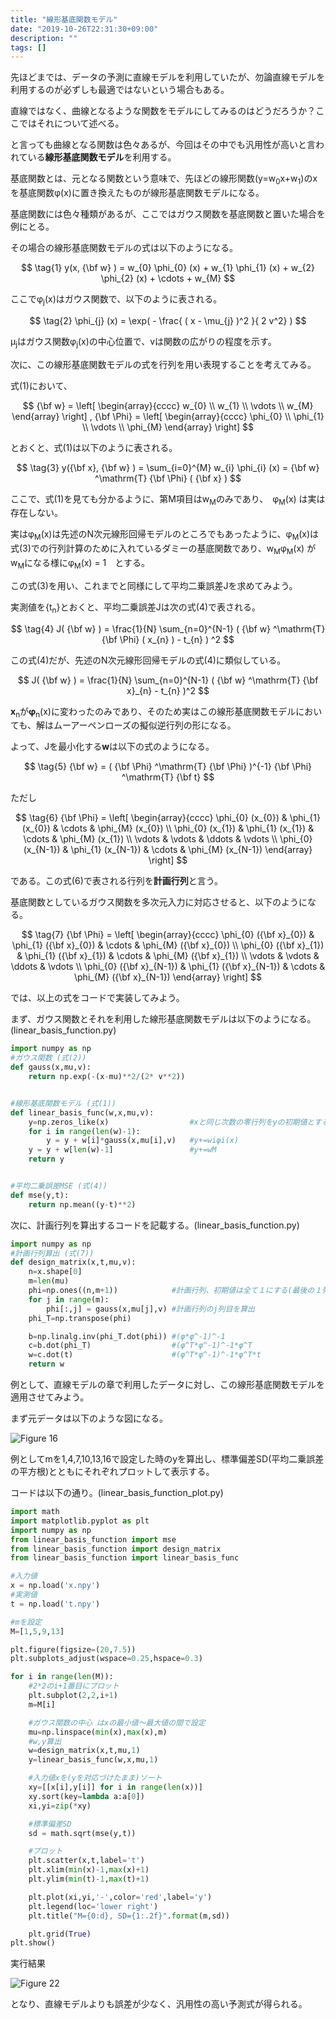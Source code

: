 ```yaml
---
title: "線形基底関数モデル"
date: "2019-10-26T22:31:30+09:00"
description: ""
tags: []
---
```


先ほどまでは、データの予測に直線モデルを利用していたが、勿論直線モデルを利用するのが必ずしも最適ではないという場合もある。

直線ではなく、曲線となるような関数をモデルにしてみるのはどうだろうか？ここではそれについて述べる。

と言っても曲線となる関数は色々あるが、今回はその中でも汎用性が高いと言われている**線形基底関数モデル**を利用する。

基底関数とは、元となる関数という意味で、先ほどの線形関数(y=w<sub>0</sub>x+w<sub>1</sub>)のxを基底関数φ(x)に置き換えたものが線形基底関数モデルになる。

基底関数には色々種類があるが、ここではガウス関数を基底関数と置いた場合を例にとる。

その場合の線形基底関数モデルの式は以下のようになる。

$$
\tag{1}  y(x, {\bf w} ) = w_{0} \phi_{0} (x) + w_{1} \phi_{1} (x) + w_{2} \phi_{2} (x) + \cdots + w_{M}
$$

ここでφ<sub>j</sub>(x)はガウス関数で、以下のように表される。

$$
\tag{2} \phi_{j} (x) = \exp( - \frac{ ( x - \mu_{j} )^2 }{ 2 v^2} )
$$

μ<sub>j</sub>はガウス関数φ<sub>j</sub>(x)の中心位置で、vは関数の広がりの程度を示す。

次に、この線形基底関数モデルの式を行列を用い表現することを考えてみる。

式(1)において、

$$
  {\bf w} = \left[
    \begin{array}{cccc}
      w_{0} \\
      w_{1} \\
      \vdots \\
      w_{M}
    \end{array}
  \right]
  ,
    {\bf \Phi} = \left[
    \begin{array}{cccc}
      \phi_{0} \\
      \phi_{1} \\
      \vdots \\
      \phi_{M}
    \end{array}
  \right]
$$

とおくと、式(1)は以下のように表される。

$$
\tag{3}  y({\bf x}, {\bf w} ) = \sum_{i=0}^{M} w_{i} \phi_{i} (x) = {\bf w} ^\mathrm{T} {\bf \Phi} ( {\bf x} )
$$

ここで、式(1)を見ても分かるように、第M項目はw<sub>M</sub>のみであり、　φ<sub>M</sub>(x) は実は存在しない。

実はφ<sub>M</sub>(x)は先述のN次元線形回帰モデルのところでもあったように、φ<sub>M</sub>(x)は式(3)での行列計算のために入れているダミーの基底関数であり、w<sub>M</sub>φ<sub>M</sub>(x) が w<sub>M</sub>になる様にφ<sub>M</sub>(x) = 1　とする。


この式(3)を用い、これまでと同様にして平均二乗誤差Jを求めてみよう。

実測値を{t<sub>n</sub>}とおくと、平均二乗誤差Jは次の式(4)で表される。

$$
\tag{4}  J( {\bf w} ) = \frac{1}{N} \sum_{n=0}^{N-1} ( {\bf w} ^\mathrm{T} {\bf \Phi} ( x_{n} ) - t_{n} ) ^2
$$

この式(4)だが、先述のN次元線形回帰モデルの式(4)に類似している。

$$
  J( {\bf w} ) = \frac{1}{N} \sum_{n=0}^{N-1} ( {\bf w} ^\mathrm{T} {\bf x}_{n} - t_{n} )^2
$$

<b>x</b><sub>n</sub>が<b>φ</b><sub>n</sub>(x)に変わったのみであり、そのため実はこの線形基底関数モデルにおいても、解はムーアーペンローズの擬似逆行列の形になる。

よって、Jを最小化する<b>w</b>は以下の式のようになる。

$$
\tag{5}   {\bf w} = ( {\bf \Phi} ^\mathrm{T}  {\bf \Phi} )^{-1} {\bf \Phi} ^\mathrm{T} {\bf t}
$$

ただし

$$
\tag{6}   
        {\bf \Phi}
        = 
                \left[
                    \begin{array}{cccc}
                    \phi_{0} (x_{0}) & \phi_{1} (x_{0}) & \cdots & \phi_{M} (x_{0}) \\
                    \phi_{0} (x_{1}) & \phi_{1} (x_{1}) & \cdots & \phi_{M} (x_{1}) \\
                    \vdots & \vdots & \ddots & \vdots \\
                    \phi_{0} (x_{N-1}) & \phi_{1} (x_{N-1}) & \cdots & \phi_{M} (x_{N-1})
                    \end{array}
                \right]
$$

である。この式(6)で表される行列を**計画行列**と言う。

基底関数としているガウス関数を多次元入力に対応させると、以下のようになる。

$$
\tag{7}   
        {\bf \Phi}
        = 
                \left[
                    \begin{array}{cccc}
                    \phi_{0} ({\bf x}_{0}) & \phi_{1} ({\bf x}_{0}) & \cdots & \phi_{M} ({\bf x}_{0}) \\
                    \phi_{0} ({\bf x}_{1}) & \phi_{1} ({\bf x}_{1}) & \cdots & \phi_{M} ({\bf x}_{1}) \\
                    \vdots & \vdots & \ddots & \vdots \\
                    \phi_{0} ({\bf x}_{N-1}) & \phi_{1} ({\bf x}_{N-1}) & \cdots & \phi_{M} ({\bf x}_{N-1})
                    \end{array}
                \right]
$$


では、以上の式をコードで実装してみよう。

まず、ガウス関数とそれを利用した線形基底関数モデルは以下のようになる。(linear_basis_function.py)

```python
import numpy as np
#ガウス関数 (式(2))
def gauss(x,mu,v):
    return np.exp(-(x-mu)**2/(2* v**2))


#線形基底関数モデル (式(1))
def linear_basis_func(w,x,mu,v):
    y=np.zeros_like(x)                  #xと同じ次数の零行列をyの初期値とする
    for i in range(len(w)-1):
        y = y + w[i]*gauss(x,mu[i],v)   #y+=wiφi(x)
    y = y + w[len(w)-1]                 #y+=wM
    return y


#平均二乗誤差MSE (式(4))
def mse(y,t):
    return np.mean((y-t)**2)
```

次に、計画行列を算出するコードを記載する。(linear_basis_function.py)

```python
import numpy as np
#計画行列算出 (式(7))
def design_matrix(x,t,mu,v):
    n=x.shape[0]
    m=len(mu)
    phi=np.ones((n,m+1))            #計画行列、初期値は全て１にする(最後の１列は全て１になる)
    for j in range(m):
        phi[:,j] = gauss(x,mu[j],v) #計画行列のj列目を算出
    phi_T=np.transpose(phi)

    b=np.linalg.inv(phi_T.dot(phi)) #(φ*φ^-1)^-1
    c=b.dot(phi_T)                  #(φ^T*φ^-1)^-1*φ^T
    w=c.dot(t)                      #(φ^T*φ^-1)^-1*φ^T*t
    return w
```


例として、直線モデルの章で利用したデータに対し、この線形基底関数モデルを適用させてみよう。

まず元データは以下のような図になる。

![Figure 16](./Figure_16.png)

例としてmを1,4,7,10,13,16で設定した時のyを算出し、標準偏差SD(平均二乗誤差の平方根)とともにそれぞれプロットして表示する。

コードは以下の通り。(linear_basis_function_plot.py)

```python
import math
import matplotlib.pyplot as plt
import numpy as np
from linear_basis_function import mse
from linear_basis_function import design_matrix
from linear_basis_function import linear_basis_func

#入力値
x = np.load('x.npy')
#実測値
t = np.load('t.npy')

#mを設定
M=[1,5,9,13]

plt.figure(figsize=(20,7.5))
plt.subplots_adjust(wspace=0.25,hspace=0.3)

for i in range(len(M)):
    #2*2のi+1番目にプロット
    plt.subplot(2,2,i+1)
    m=M[i]

    #ガウス関数の中心 はxの最小値〜最大値の間で設定
    mu=np.linspace(min(x),max(x),m)
    #w,y算出
    w=design_matrix(x,t,mu,1)
    y=linear_basis_func(w,x,mu,1)

    #入力値xを(yを対応づけたまま)ソート
    xy=[[x[i],y[i]] for i in range(len(x))]
    xy.sort(key=lambda a:a[0])
    xi,yi=zip(*xy)

    #標準偏差SD
    sd = math.sqrt(mse(y,t))

    #プロット
    plt.scatter(x,t,label='t')
    plt.xlim(min(x)-1,max(x)+1)
    plt.ylim(min(t)-1,max(t)+1)

    plt.plot(xi,yi,'-',color='red',label='y')
    plt.legend(loc='lower right')
    plt.title("M={0:d}, SD={1:.2f}".format(m,sd))

    plt.grid(True)
plt.show()
```


実行結果

![Figure 22](./Figure_22.png)

となり、直線モデルよりも誤差が少なく、汎用性の高い予測式が得られる。